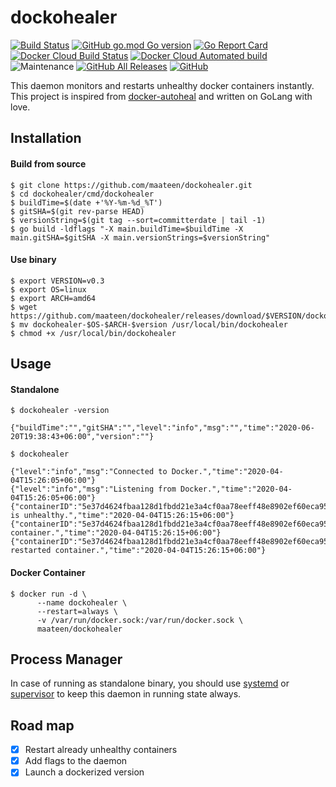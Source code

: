 # dockohealer

[![Build Status](https://travis-ci.com/maateen/dockohealer.svg?branch=master)](https://travis-ci.com/maateen/dockohealer)
[![GitHub go.mod Go version](https://img.shields.io/github/go-mod/go-version/maateen/dockohealer)](https://github.com/maateen/dockohealer)
[![Go Report Card](https://goreportcard.com/badge/github.com/maateen/dockohealer)](https://goreportcard.com/report/github.com/maateen/dockohealer)
[![Docker Cloud Build Status](https://img.shields.io/docker/cloud/build/maateen/dockohealer)](https://hub.docker.com/r/maateen/dockohealer)
[![Docker Cloud Automated build](https://img.shields.io/docker/cloud/automated/maateen/dockohealer)](https://hub.docker.com/r/maateen/dockohealer)
![Maintenance](https://img.shields.io/maintenance/yes/2020)
[![GitHub All Releases](https://img.shields.io/github/downloads/maateen/dockohealer/total)](https://github.com/maateen/dockohealer/releases)
[![GitHub](https://img.shields.io/github/license/maateen/dockohealer?color=green)](https://github.com/maateen/dockohealer/blob/master/LICENSE)

This daemon monitors and restarts unhealthy docker containers instantly. This project is inspired from [docker-autoheal](https://github.com/willfarrell/docker-autoheal) and written on GoLang with love.

## Installation

#### Build from source

```shell script
$ git clone https://github.com/maateen/dockohealer.git
$ cd dockohealer/cmd/dockohealer
$ buildTime=$(date +'%Y-%m-%d_%T')
$ gitSHA=$(git rev-parse HEAD)
$ versionString=$(git tag --sort=committerdate | tail -1)
$ go build -ldflags "-X main.buildTime=$buildTime -X main.gitSHA=$gitSHA -X main.versionStrings=$versionString"
```

#### Use binary

```shell script
$ export VERSION=v0.3
$ export OS=linux
$ export ARCH=amd64
$ wget https://github.com/maateen/dockohealer/releases/download/$VERSION/dockohealer-$OS-$ARCH-$VERSION
$ mv dockohealer-$OS-$ARCH-$version /usr/local/bin/dockohealer
$ chmod +x /usr/local/bin/dockohealer

```

## Usage

#### Standalone

```shell script
$ dockohealer -version

{"buildTime":"","gitSHA":"","level":"info","msg":"","time":"2020-06-20T19:38:43+06:00","version":""}

$ dockohealer

{"level":"info","msg":"Connected to Docker.","time":"2020-04-04T15:26:05+06:00"}
{"level":"info","msg":"Listening from Docker.","time":"2020-04-04T15:26:05+06:00"}
{"containerID":"5e37d4624fbaa128d1fbdd21e3a4cf0aa78eeff48e8902ef60eca95496d3155c","level":"info","msg":"Container is unhealthy.","time":"2020-04-04T15:26:15+06:00"}
{"containerID":"5e37d4624fbaa128d1fbdd21e3a4cf0aa78eeff48e8902ef60eca95496d3155c","level":"info","msg":"Restarting container.","time":"2020-04-04T15:26:15+06:00"}
{"containerID":"5e37d4624fbaa128d1fbdd21e3a4cf0aa78eeff48e8902ef60eca95496d3155c","level":"info","msg":"Successfully restarted container.","time":"2020-04-04T15:26:15+06:00"}
```

#### Docker Container

```shell script
$ docker run -d \
      --name dockohealer \
      --restart=always \
      -v /var/run/docker.sock:/var/run/docker.sock \
      maateen/dockohealer
```

## Process Manager

In case of running as standalone binary, you should use [systemd](https://www.linode.com/docs/quick-answers/linux/start-service-at-boot/) or [supervisor](http://supervisord.org/) to keep this daemon in running state always.

## Road map

- [x] Restart already unhealthy containers
- [x] Add flags to the daemon
- [x] Launch a dockerized version

